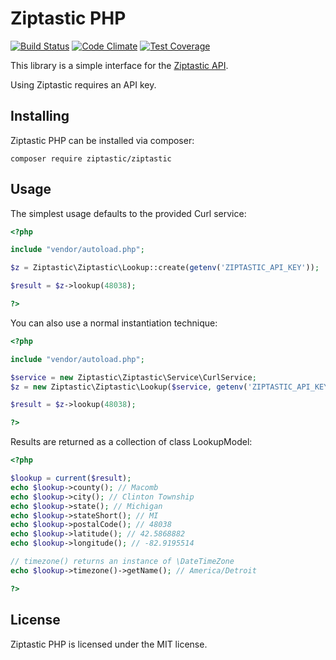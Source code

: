 # Ziptastic PHP

[![Build Status](https://travis-ci.org/Ziptastic/ziptastic-php.svg)](https://travis-ci.org/Ziptastic/ziptastic-php) [![Code Climate](https://codeclimate.com/github/Ziptastic/ziptastic-php/badges/gpa.svg)](https://codeclimate.com/github/Ziptastic/ziptastic-php) [![Test Coverage](https://codeclimate.com/github/Ziptastic/ziptastic-php/badges/coverage.svg)](https://codeclimate.com/github/Ziptastic/ziptastic-php/coverage)

This library is a simple interface for the [Ziptastic API](https://www.getziptastic.com/).

Using Ziptastic requires an API key.

## Installing

Ziptastic PHP can be installed via composer:

````
composer require ziptastic/ziptastic
````

## Usage

The simplest usage defaults to the provided Curl service:

````php
<?php

include "vendor/autoload.php";

$z = Ziptastic\Ziptastic\Lookup::create(getenv('ZIPTASTIC_API_KEY'));

$result = $z->lookup(48038);

?>
````

You can also use a normal instantiation technique:

````php
<?php

include "vendor/autoload.php";

$service = new Ziptastic\Ziptastic\Service\CurlService;
$z = new Ziptastic\Ziptastic\Lookup($service, getenv('ZIPTASTIC_API_KEY'));

$result = $z->lookup(48038);

?>
````

Results are returned as a collection of class LookupModel:

````php
<?php

$lookup = current($result);
echo $lookup->county(); // Macomb
echo $lookup->city(); // Clinton Township
echo $lookup->state(); // Michigan
echo $lookup->stateShort(); // MI
echo $lookup->postalCode(); // 48038
echo $lookup->latitude(); // 42.5868882
echo $lookup->longitude(); // -82.9195514

// timezone() returns an instance of \DateTimeZone
echo $lookup->timezone()->getName(); // America/Detroit

?>
````

## License

Ziptastic PHP is licensed under the MIT license.
